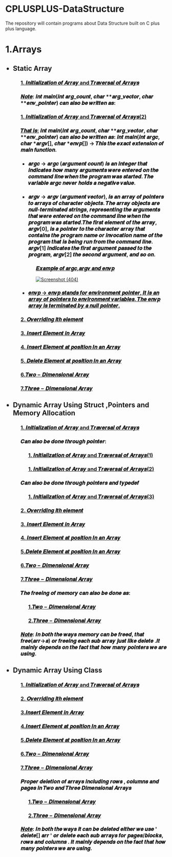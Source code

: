 # CPLUSPLUS-DataStructure
The repository will contain programs about Data Structure built on C plus plus language.

<h1> 1.Arrays </h1>

<ul>

<h2><li> Static Array</li></h2>

<ul>



<h3> <a href="https://github.com/AvinandanBose/CPLUSPLUS_DataStructure/blob/main/static_array_traversal.cpp"> 1. 𝑰𝒏𝒊𝒕𝒊𝒂𝒍𝒊𝒛𝒂𝒕𝒊𝒐𝒏 𝒐𝒇 𝑨𝒓𝒓𝒂𝒚 and 𝑻𝒓𝒂𝒗𝒆𝒓𝒔𝒂𝒍 𝒐𝒇 𝑨𝒓𝒓𝒂𝒚𝒔 </a></h3>

<h3><ins>𝑵𝒐𝒕𝒆</ins>: 𝒊𝒏𝒕 𝒎𝒂𝒊𝒏(𝒊𝒏𝒕 𝒂𝒓𝒈_𝒄𝒐𝒖𝒏𝒕, 𝒄𝒉𝒂𝒓 **𝒂𝒓𝒈_𝒗𝒆𝒄𝒕𝒐𝒓, 𝒄𝒉𝒂𝒓 **𝒆𝒏𝒗_𝒑𝒐𝒊𝒏𝒕𝒆𝒓) 𝒄𝒂𝒏 𝒂𝒍𝒔𝒐 𝒃𝒆 𝒘𝒓𝒊𝒕𝒕𝒆𝒏 𝒂𝒔:</h3>

<h3> <a href="https://github.com/AvinandanBose/CPLUSPLUS_DataStructure/blob/main/static_array_traversal1.cpp"> 1. 𝑰𝒏𝒊𝒕𝒊𝒂𝒍𝒊𝒛𝒂𝒕𝒊𝒐𝒏 𝒐𝒇 𝑨𝒓𝒓𝒂𝒚 and 𝑻𝒓𝒂𝒗𝒆𝒓𝒔𝒂𝒍 𝒐𝒇 𝑨𝒓𝒓𝒂𝒚𝒔(2) </a></h3>

<h3><ins>𝑻𝒉𝒂𝒕 𝒊𝒔:</ins> 𝒊𝒏𝒕 𝒎𝒂𝒊𝒏(𝒊𝒏𝒕 𝒂𝒓𝒈_𝒄𝒐𝒖𝒏𝒕, 𝒄𝒉𝒂𝒓 **𝒂𝒓𝒈_𝒗𝒆𝒄𝒕𝒐𝒓, 𝒄𝒉𝒂𝒓 **𝒆𝒏𝒗_𝒑𝒐𝒊𝒏𝒕𝒆𝒓) 𝒄𝒂𝒏 𝒂𝒍𝒔𝒐 𝒃𝒆 𝒘𝒓𝒊𝒕𝒕𝒆𝒏 𝒂𝒔: 𝒊𝒏𝒕 𝒎𝒂𝒊𝒏(𝒊𝒏𝒕 𝒂𝒓𝒈𝒄, 𝒄𝒉𝒂𝒓 *𝒂𝒓𝒈𝒗[], 𝒄𝒉𝒂𝒓 *𝒆𝒏𝒗𝒑[]) → 𝑻𝒉𝒊𝒔 𝒕𝒉𝒆 𝒆𝒙𝒂𝒄𝒕 𝒆𝒙𝒕𝒆𝒏𝒔𝒊𝒐𝒏 𝒐𝒇 𝒎𝒂𝒊𝒏 𝒇𝒖𝒏𝒄𝒕𝒊𝒐𝒏.</h3>

<ul>

<h3><li>𝒂𝒓𝒈𝒄 → 𝒂𝒓𝒈𝒄 (𝒂𝒓𝒈𝒖𝒎𝒆𝒏𝒕 𝒄𝒐𝒖𝒏𝒕) 𝒊𝒔 𝒂𝒏 𝒊𝒏𝒕𝒆𝒈𝒆𝒓 𝒕𝒉𝒂𝒕 𝒊𝒏𝒅𝒊𝒄𝒂𝒕𝒆𝒔 𝒉𝒐𝒘 𝒎𝒂𝒏𝒚 𝒂𝒓𝒈𝒖𝒎𝒆𝒏𝒕𝒔 𝒘𝒆𝒓𝒆 𝒆𝒏𝒕𝒆𝒓𝒆𝒅 𝒐𝒏 𝒕𝒉𝒆 𝒄𝒐𝒎𝒎𝒂𝒏𝒅 𝒍𝒊𝒏𝒆 𝒘𝒉𝒆𝒏 𝒕𝒉𝒆 𝒑𝒓𝒐𝒈𝒓𝒂𝒎 𝒘𝒂𝒔 𝒔𝒕𝒂𝒓𝒕𝒆𝒅. 𝑻𝒉𝒆 𝒗𝒂𝒓𝒊𝒂𝒃𝒍𝒆 𝒂𝒓𝒈𝒄 𝒏𝒆𝒗𝒆𝒓 𝒉𝒐𝒍𝒅𝒔 𝒂 𝒏𝒆𝒈𝒂𝒕𝒊𝒗𝒆 𝒗𝒂𝒍𝒖𝒆.</li> </h3>

<h3><li>𝒂𝒓𝒈𝒗 → 𝒂𝒓𝒈𝒗 (𝒂𝒓𝒈𝒖𝒎𝒆𝒏𝒕 𝒗𝒆𝒄𝒕𝒐𝒓), 𝒊𝒔 𝒂𝒏 𝒂𝒓𝒓𝒂𝒚 𝒐𝒇 𝒑𝒐𝒊𝒏𝒕𝒆𝒓𝒔 𝒕𝒐 𝒂𝒓𝒓𝒂𝒚𝒔 𝒐𝒇 𝒄𝒉𝒂𝒓𝒂𝒄𝒕𝒆𝒓 𝒐𝒃𝒋𝒆𝒄𝒕𝒔. 𝑻𝒉𝒆 𝒂𝒓𝒓𝒂𝒚 𝒐𝒃𝒋𝒆𝒄𝒕𝒔 𝒂𝒓𝒆 𝒏𝒖𝒍𝒍-𝒕𝒆𝒓𝒎𝒊𝒏𝒂𝒕𝒆𝒅 𝒔𝒕𝒓𝒊𝒏𝒈𝒔, 𝒓𝒆𝒑𝒓𝒆𝒔𝒆𝒏𝒕𝒊𝒏𝒈 𝒕𝒉𝒆 𝒂𝒓𝒈𝒖𝒎𝒆𝒏𝒕𝒔 𝒕𝒉𝒂𝒕 𝒘𝒆𝒓𝒆 𝒆𝒏𝒕𝒆𝒓𝒆𝒅 𝒐𝒏 𝒕𝒉𝒆 𝒄𝒐𝒎𝒎𝒂𝒏𝒅 𝒍𝒊𝒏𝒆 𝒘𝒉𝒆𝒏 𝒕𝒉𝒆 𝒑𝒓𝒐𝒈𝒓𝒂𝒎 𝒘𝒂𝒔 𝒔𝒕𝒂𝒓𝒕𝒆𝒅.𝑻𝒉𝒆 𝒇𝒊𝒓𝒔𝒕 𝒆𝒍𝒆𝒎𝒆𝒏𝒕 𝒐𝒇 𝒕𝒉𝒆 𝒂𝒓𝒓𝒂𝒚, 𝒂𝒓𝒈𝒗[0], 𝒊𝒔 𝒂 𝒑𝒐𝒊𝒏𝒕𝒆𝒓 𝒕𝒐 𝒕𝒉𝒆 𝒄𝒉𝒂𝒓𝒂𝒄𝒕𝒆𝒓 𝒂𝒓𝒓𝒂𝒚 𝒕𝒉𝒂𝒕 𝒄𝒐𝒏𝒕𝒂𝒊𝒏𝒔 𝒕𝒉𝒆 𝒑𝒓𝒐𝒈𝒓𝒂𝒎 𝒏𝒂𝒎𝒆 𝒐𝒓 𝒊𝒏𝒗𝒐𝒄𝒂𝒕𝒊𝒐𝒏 𝒏𝒂𝒎𝒆 𝒐𝒇 𝒕𝒉𝒆 𝒑𝒓𝒐𝒈𝒓𝒂𝒎 𝒕𝒉𝒂𝒕 𝒊𝒔 𝒃𝒆𝒊𝒏𝒈 𝒓𝒖𝒏 𝒇𝒓𝒐𝒎 𝒕𝒉𝒆 𝒄𝒐𝒎𝒎𝒂𝒏𝒅 𝒍𝒊𝒏𝒆. 𝒂𝒓𝒈𝒗[1] 𝒊𝒏𝒅𝒊𝒄𝒂𝒕𝒆𝒔 𝒕𝒉𝒆 𝒇𝒊𝒓𝒔𝒕 𝒂𝒓𝒈𝒖𝒎𝒆𝒏𝒕 𝒑𝒂𝒔𝒔𝒆𝒅 𝒕𝒐 𝒕𝒉𝒆 𝒑𝒓𝒐𝒈𝒓𝒂𝒎, 𝒂𝒓𝒈𝒗[2] 𝒕𝒉𝒆 𝒔𝒆𝒄𝒐𝒏𝒅 𝒂𝒓𝒈𝒖𝒎𝒆𝒏𝒕, 𝒂𝒏𝒅 𝒔𝒐 𝒐𝒏. </li> </h3>
<ul>
<h3> <a href="https://github.com/AvinandanBose/CPLUSPLUS_DataStructure/blob/main/eg_argvargcenvp.cpp"> 𝑬𝒙𝒂𝒎𝒑𝒍𝒆 𝒐𝒇 𝒂𝒓𝒈𝒄,𝒂𝒓𝒈𝒗 𝒂𝒏𝒅 𝒆𝒏𝒗𝒑 </h3>

![Screenshot (404)](https://user-images.githubusercontent.com/38869235/235552442-cef00077-b089-4975-8591-e3e0dd46ec5f.png)

</ul>

<h3><li>𝒆𝒏𝒗𝒑 → 𝒆𝒏𝒗𝒑 𝒔𝒕𝒂𝒏𝒅𝒔 𝒇𝒐𝒓 𝒆𝒏𝒗𝒊𝒓𝒐𝒏𝒎𝒆𝒏𝒕 𝒑𝒐𝒊𝒏𝒕𝒆𝒓, 𝑰𝒕 𝒊𝒔 𝒂𝒏 𝒂𝒓𝒓𝒂𝒚 𝒐𝒇 𝒑𝒐𝒊𝒏𝒕𝒆𝒓𝒔 𝒕𝒐 𝒆𝒏𝒗𝒊𝒓𝒐𝒏𝒎𝒆𝒏𝒕 𝒗𝒂𝒓𝒊𝒂𝒃𝒍𝒆𝒔. 𝑻𝒉𝒆 𝒆𝒏𝒗𝒑 𝒂𝒓𝒓𝒂𝒚 𝒊𝒔 𝒕𝒆𝒓𝒎𝒊𝒏𝒂𝒕𝒆𝒅 𝒃𝒚 𝒂 𝒏𝒖𝒍𝒍 𝒑𝒐𝒊𝒏𝒕𝒆𝒓. </li> </h3>


</ul>

<h3> <a href="https://github.com/AvinandanBose/CPLUSPLUS_DataStructure/blob/main/static_array_overriding_of_ith_elem.cpp"> 2. 𝑶𝒗𝒆𝒓𝒓𝒊𝒅𝒊𝒏𝒈 𝒊𝒕𝒉 𝒆𝒍𝒆𝒎𝒆𝒏𝒕 </a></h3>

<h3> <a href="https://github.com/AvinandanBose/CPLUSPLUS_DataStructure/blob/main/static_array_inserting_elem.cpp"> 3. 𝑰𝒏𝒔𝒆𝒓𝒕 𝑬𝒍𝒆𝒎𝒆𝒏𝒕 𝒊𝒏 𝑨𝒓𝒓𝒂𝒚 </a></h3>

<h3> <a href="https://github.com/AvinandanBose/CPLUSPLUS_DataStructure/blob/main/static_array_inserting_elem_at_pos.cpp"> 4. 𝑰𝒏𝒔𝒆𝒓𝒕 𝑬𝒍𝒆𝒎𝒆𝒏𝒕 𝒂𝒕 𝒑𝒐𝒔𝒊𝒕𝒊𝒐𝒏 𝑰𝒏 𝒂𝒏 𝑨𝒓𝒓𝒂𝒚  </a> </h3>

<h3> <a href="https://github.com/AvinandanBose/CPLUSPLUS_DataStructure/blob/main/static_array_deleting_elem_at_pos.cpp"> 5. 𝑫𝒆𝒍𝒆𝒕𝒆 𝑬𝒍𝒆𝒎𝒆𝒏𝒕 𝒂𝒕 𝒑𝒐𝒔𝒊𝒕𝒊𝒐𝒏 𝑰𝒏 𝒂𝒏 𝑨𝒓𝒓𝒂𝒚  </a> </h3>

<h3> <a href="https://github.com/AvinandanBose/CPLUSPLUS_DataStructure/blob/main/static_two_dimensional_array.cpp"> 6.𝑻𝒘𝒐 − 𝑫𝒊𝒎𝒆𝒏𝒔𝒊𝒐𝒏𝒂𝒍 𝑨𝒓𝒓𝒂𝒚 </a> </h3>
<h3> <a href="https://github.com/AvinandanBose/CPLUSPLUS_DataStructure/blob/main/static_three_dimensional_array.cpp"> 7.𝑻𝒉𝒓𝒆𝒆 − 𝑫𝒊𝒎𝒆𝒏𝒔𝒊𝒐𝒏𝒂𝒍 𝑨𝒓𝒓𝒂𝒚 </a> </h3>



</ul>

<h2><li> Dynamic Array Using Struct ,Pointers and Memory Allocation</li></h2>

<ul>
  
<h3> <a href="https://github.com/AvinandanBose/CPLUSPLUS_DataStructure/blob/main/struct_array_insert_and_traversal.cpp"> 1. 𝑰𝒏𝒊𝒕𝒊𝒂𝒍𝒊𝒛𝒂𝒕𝒊𝒐𝒏 𝒐𝒇 𝑨𝒓𝒓𝒂𝒚 and 𝑻𝒓𝒂𝒗𝒆𝒓𝒔𝒂𝒍 𝒐𝒇 𝑨𝒓𝒓𝒂𝒚𝒔 </a></h3>
  
<h3> 𝑪𝒂𝒏 𝒂𝒍𝒔𝒐 𝒃𝒆 𝒅𝒐𝒏𝒆 𝒕𝒉𝒓𝒐𝒖𝒈𝒉 𝒑𝒐𝒊𝒏𝒕𝒆𝒓: </h3>

<ul>

<h3> <a href="https://github.com/AvinandanBose/CPLUSPLUS_DataStructure/blob/main/struct_array_insert_and_traversal1.cpp"> 1. 𝑰𝒏𝒊𝒕𝒊𝒂𝒍𝒊𝒛𝒂𝒕𝒊𝒐𝒏 𝒐𝒇 𝑨𝒓𝒓𝒂𝒚 and 𝑻𝒓𝒂𝒗𝒆𝒓𝒔𝒂𝒍 𝒐𝒇 𝑨𝒓𝒓𝒂𝒚𝒔(1) </a></h3>

<h3> <a href="https://github.com/AvinandanBose/CPLUSPLUS_DataStructure/blob/main/struct_array_insert_and_traversal2.cpp"> 1. 𝑰𝒏𝒊𝒕𝒊𝒂𝒍𝒊𝒛𝒂𝒕𝒊𝒐𝒏 𝒐𝒇 𝑨𝒓𝒓𝒂𝒚 and 𝑻𝒓𝒂𝒗𝒆𝒓𝒔𝒂𝒍 𝒐𝒇 𝑨𝒓𝒓𝒂𝒚𝒔(2) </a></h3>



</ul>

<h3>𝑪𝒂𝒏 𝒂𝒍𝒔𝒐 𝒃𝒆 𝒅𝒐𝒏𝒆 𝒕𝒉𝒓𝒐𝒖𝒈𝒉 𝒑𝒐𝒊𝒏𝒕𝒆𝒓𝒔 𝒂𝒏𝒅 𝒕𝒚𝒑𝒆𝒅𝒆𝒇</h3>

<ul>

<h3> <a href="https://github.com/AvinandanBose/CPLUSPLUS_DataStructure/blob/main/struct_array_insert_and_traversal3.cpp"> 1. 𝑰𝒏𝒊𝒕𝒊𝒂𝒍𝒊𝒛𝒂𝒕𝒊𝒐𝒏 𝒐𝒇 𝑨𝒓𝒓𝒂𝒚 and 𝑻𝒓𝒂𝒗𝒆𝒓𝒔𝒂𝒍 𝒐𝒇 𝑨𝒓𝒓𝒂𝒚𝒔(3) </a></h3>

</ul>
<h3> <a href="https://github.com/AvinandanBose/CPLUSPLUS_DataStructure/blob/main/struct_array_overriding_of_ith_elem.cpp"> 2. 𝑶𝒗𝒆𝒓𝒓𝒊𝒅𝒊𝒏𝒈 𝒊𝒕𝒉 𝒆𝒍𝒆𝒎𝒆𝒏𝒕 </a></h3>
  
<h3> <a href="https://github.com/AvinandanBose/CPLUSPLUS_DataStructure/blob/main/struct_Arrays_Inserting_Element_In_Array.cpp"> 3. 𝑰𝒏𝒔𝒆𝒓𝒕 𝑬𝒍𝒆𝒎𝒆𝒏𝒕 𝒊𝒏 𝑨𝒓𝒓𝒂𝒚 </a></h3>

<h3> <a href="https://github.com/AvinandanBose/CPLUSPLUS_DataStructure/blob/main/struct_Arrays_Inserting_Element_At_A_Position_In_The_Array.cpp"> 4. 𝑰𝒏𝒔𝒆𝒓𝒕 𝑬𝒍𝒆𝒎𝒆𝒏𝒕 𝒂𝒕 𝒑𝒐𝒔𝒊𝒕𝒊𝒐𝒏 𝑰𝒏 𝒂𝒏 𝑨𝒓𝒓𝒂𝒚  </a> </h3>

<h3> <a href="https://github.com/AvinandanBose/CPLUSPLUS_DataStructure/blob/main/struct_Arrays_Deleting_Element_At_A_Position_In_The_Array.cpp"> 5.𝑫𝒆𝒍𝒆𝒕𝒆 𝑬𝒍𝒆𝒎𝒆𝒏𝒕 𝒂𝒕 𝒑𝒐𝒔𝒊𝒕𝒊𝒐𝒏 𝑰𝒏 𝒂𝒏 𝑨𝒓𝒓𝒂𝒚 </a> </h3>

<h3> <a href="https://github.com/AvinandanBose/CPLUSPLUS_DataStructure/blob/main/struct_Arrays_Two_Dimensional.cpp"> 6.𝑻𝒘𝒐 − 𝑫𝒊𝒎𝒆𝒏𝒔𝒊𝒐𝒏𝒂𝒍 𝑨𝒓𝒓𝒂𝒚 </a> </h3>
<h3> <a href="https://github.com/AvinandanBose/CPLUSPLUS_DataStructure/blob/main/struct_Arrays_Three_Dimensional.cpp"> 7.𝑻𝒉𝒓𝒆𝒆 − 𝑫𝒊𝒎𝒆𝒏𝒔𝒊𝒐𝒏𝒂𝒍 𝑨𝒓𝒓𝒂𝒚 </a> </h3>

<h3>𝑻𝒉𝒆 𝒇𝒓𝒆𝒆𝒊𝒏𝒈 𝒐𝒇 𝒎𝒆𝒎𝒐𝒓𝒚 𝒄𝒂𝒏 𝒂𝒍𝒔𝒐 𝒃𝒆 𝒅𝒐𝒏𝒆 𝒂𝒔:</h3>
 <ul>
   <h3> <a href="https://github.com/AvinandanBose/CPLUSPLUS_DataStructure/blob/main/struct_Arrays_Two_Dimensional1.cpp"> 1.𝑻𝒘𝒐 − 𝑫𝒊𝒎𝒆𝒏𝒔𝒊𝒐𝒏𝒂𝒍 𝑨𝒓𝒓𝒂𝒚 </a> </h3>
   <h3> <a href="https://github.com/AvinandanBose/CPLUSPLUS_DataStructure/blob/main/struct_Arrays_Three_Dimensional1.cpp"> 2.𝑻𝒉𝒓𝒆𝒆 − 𝑫𝒊𝒎𝒆𝒏𝒔𝒊𝒐𝒏𝒂𝒍 𝑨𝒓𝒓𝒂𝒚 </a> </h3>
</ul>
<h3><ins>𝑵𝒐𝒕𝒆</ins>: 𝑰𝒏 𝒃𝒐𝒕𝒉 𝒕𝒉𝒆 𝒘𝒂𝒚𝒔 𝒎𝒆𝒎𝒐𝒓𝒚 𝒄𝒂𝒏 𝒃𝒆 𝒇𝒓𝒆𝒆𝒅, 𝒕𝒉𝒂𝒕 𝒇𝒓𝒆𝒆(𝒂𝒓𝒓->𝒂) 𝒐𝒓 𝒇𝒓𝒆𝒆𝒊𝒏𝒈 𝒆𝒂𝒄𝒉 𝒔𝒖𝒃 𝒂𝒓𝒓𝒂𝒚 𝒋𝒖𝒔𝒕 𝒍𝒊𝒌𝒆 𝒅𝒆𝒍𝒆𝒕𝒆 .𝑰𝒕 𝒎𝒂𝒊𝒏𝒍𝒚 𝒅𝒆𝒑𝒆𝒏𝒅𝒔 𝒐𝒏 𝒕𝒉𝒆 𝒇𝒂𝒄𝒕 𝒕𝒉𝒂𝒕 𝒉𝒐𝒘 𝒎𝒂𝒏𝒚 𝒑𝒐𝒊𝒏𝒕𝒆𝒓𝒔 𝒘𝒆 𝒂𝒓𝒆 𝒖𝒔𝒊𝒏𝒈.</h3>

</ul>


<h2><li> Dynamic Array Using Class </li></h2>

<ul>

<h3> <a href="https://github.com/AvinandanBose/CPLUSPLUS_DataStructure/blob/main/Arrays_init_trav_class_dyn.cpp"> 1. 𝑰𝒏𝒊𝒕𝒊𝒂𝒍𝒊𝒛𝒂𝒕𝒊𝒐𝒏 𝒐𝒇 𝑨𝒓𝒓𝒂𝒚 and 𝑻𝒓𝒂𝒗𝒆𝒓𝒔𝒂𝒍 𝒐𝒇 𝑨𝒓𝒓𝒂𝒚𝒔 </a></h3>
  
<h3> <a href="https://github.com/AvinandanBose/CPLUSPLUS_DataStructure/blob/main/Arrays_Overriding_Of_ith_Array.cpp"> 2. 𝑶𝒗𝒆𝒓𝒓𝒊𝒅𝒊𝒏𝒈 𝒊𝒕𝒉 𝒆𝒍𝒆𝒎𝒆𝒏𝒕 </a></h3>
<h3> <a href="https://github.com/AvinandanBose/CPLUSPLUS_DataStructure/blob/main/Arrays_Overriding_Of_ith_Array.cpp"> 3.𝑰𝒏𝒔𝒆𝒓𝒕 𝑬𝒍𝒆𝒎𝒆𝒏𝒕 𝒊𝒏 𝑨𝒓𝒓𝒂𝒚 </a></h3>
<h3> <a href="https://github.com/AvinandanBose/CPLUSPLUS_DataStructure/blob/main/Arrays_Insert_Element_At_Position_In_Array.cpp"> 4.𝑰𝒏𝒔𝒆𝒓𝒕 𝑬𝒍𝒆𝒎𝒆𝒏𝒕 𝒂𝒕 𝒑𝒐𝒔𝒊𝒕𝒊𝒐𝒏 𝑰𝒏 𝒂𝒏 𝑨𝒓𝒓𝒂𝒚 </a></h3>
<h3> <a href="https://github.com/AvinandanBose/CPLUSPLUS_DataStructure/blob/main/Arrays_Delete_Element_At_Position_In_Array.cpp"> 5.𝑫𝒆𝒍𝒆𝒕𝒆 𝑬𝒍𝒆𝒎𝒆𝒏𝒕 𝒂𝒕 𝒑𝒐𝒔𝒊𝒕𝒊𝒐𝒏 𝑰𝒏 𝒂𝒏 𝑨𝒓𝒓𝒂𝒚 </a></h3>
<h3> <a href="https://github.com/AvinandanBose/CPLUSPLUS_DataStructure/blob/main/Arrays_Two_Dimensional.cpp"> 6.𝑻𝒘𝒐 − 𝑫𝒊𝒎𝒆𝒏𝒔𝒊𝒐𝒏𝒂𝒍 𝑨𝒓𝒓𝒂𝒚</a></h3>
<h3> <a href="https://github.com/AvinandanBose/CPLUSPLUS_DataStructure/blob/main/Arrays_Three_Dimensional.cpp"> 7.𝑻𝒉𝒓𝒆𝒆 − 𝑫𝒊𝒎𝒆𝒏𝒔𝒊𝒐𝒏𝒂𝒍 𝑨𝒓𝒓𝒂𝒚</a></h3>

<h3>𝑷𝒓𝒐𝒑𝒆𝒓 𝒅𝒆𝒍𝒆𝒕𝒊𝒐𝒏 𝒐𝒇 𝒂𝒓𝒓𝒂𝒚𝒔 𝒊𝒏𝒄𝒍𝒖𝒅𝒊𝒏𝒈 𝒓𝒐𝒘𝒔 , 𝒄𝒐𝒍𝒖𝒎𝒏𝒔 𝒂𝒏𝒅 𝒑𝒂𝒈𝒆𝒔 𝒊𝒏 𝑻𝒘𝒐 𝒂𝒏𝒅 𝑻𝒉𝒓𝒆𝒆 𝑫𝒊𝒎𝒆𝒏𝒔𝒊𝒐𝒏𝒂𝒍 𝑨𝒓𝒓𝒂𝒚𝒔 </h3>
<ul>
<h3> <a href="https://github.com/AvinandanBose/CPLUSPLUS_DataStructure/blob/main/Arrays_Two_Dimensional_1.cpp"> 1.𝑻𝒘𝒐 − 𝑫𝒊𝒎𝒆𝒏𝒔𝒊𝒐𝒏𝒂𝒍 𝑨𝒓𝒓𝒂𝒚</a></h3>
<h3> <a href="https://github.com/AvinandanBose/CPLUSPLUS_DataStructure/blob/main/Arrays_Three_Dimensional_1.cpp"> 2.𝑻𝒉𝒓𝒆𝒆 − 𝑫𝒊𝒎𝒆𝒏𝒔𝒊𝒐𝒏𝒂𝒍 𝑨𝒓𝒓𝒂𝒚</a></h3>

</ul>

<h3><ins>𝑵𝒐𝒕𝒆</ins>: 𝑰𝒏 𝒃𝒐𝒕𝒉 𝒕𝒉𝒆 𝒘𝒂𝒚𝒔 𝒊𝒕 𝒄𝒂𝒏 𝒃𝒆 𝒅𝒆𝒍𝒆𝒕𝒆𝒅 𝒆𝒊𝒕𝒉𝒆𝒓 𝒘𝒆 𝒖𝒔𝒆 ' 𝒅𝒆𝒍𝒆𝒕𝒆[] 𝒂𝒓𝒓 ' 𝒐𝒓 𝒅𝒆𝒍𝒆𝒕𝒆 𝒆𝒂𝒄𝒉 𝒔𝒖𝒃 𝒂𝒓𝒓𝒂𝒚𝒔 𝒇𝒐𝒓 𝒑𝒂𝒈𝒆𝒔/𝒃𝒍𝒐𝒄𝒌𝒔, 𝒓𝒐𝒘𝒔 𝒂𝒏𝒅 𝒄𝒐𝒍𝒖𝒎𝒏𝒔 . 𝑰𝒕 𝒎𝒂𝒊𝒏𝒍𝒚 𝒅𝒆𝒑𝒆𝒏𝒅𝒔 𝒐𝒏 𝒕𝒉𝒆 𝒇𝒂𝒄𝒕 𝒕𝒉𝒂𝒕 𝒉𝒐𝒘 𝒎𝒂𝒏𝒚 𝒑𝒐𝒊𝒏𝒕𝒆𝒓𝒔 𝒘𝒆 𝒂𝒓𝒆 𝒖𝒔𝒊𝒏𝒈.</h3>

</ul>




</ul>



